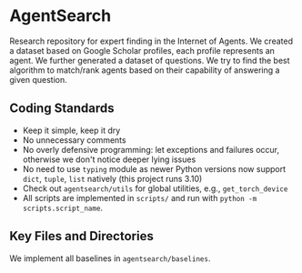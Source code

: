 # AgentSearch

Research repository for expert finding in the Internet of Agents.
We created a dataset based on Google Scholar profiles, each profile represents an agent. We further generated a dataset of questions.
We try to find the best algorithm to match/rank agents based on their capability of answering a given question.

## Coding Standards

- Keep it simple, keep it dry
- No unnecessary comments
- No overly defensive programming: let exceptions and failures occur, otherwise we don't notice deeper lying issues
- No need to use `typing` module as newer Python versions now support `dict`, `tuple`, `list` natively (this project runs 3.10)
- Check out `agentsearch/utils` for global utilities, e.g., `get_torch_device`
- All scripts are implemented in `scripts/` and run with `python -m scripts.script_name`.

## Key Files and Directories

We implement all baselines in `agentsearch/baselines`.
